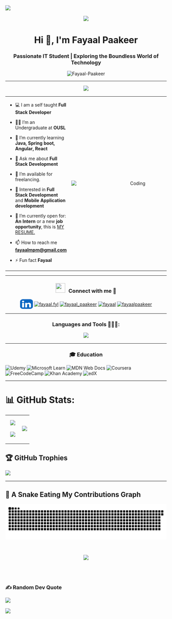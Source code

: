 <!--horizontal divider(gradiant)-->
<img src="https://user-images.githubusercontent.com/73097560/115834477-dbab4500-a447-11eb-908a-139a6edaec5c.gif">

<p align="center"  ><img src = "https://github.com/7oSkaaa/7oSkaaa/blob/main/Images/about_me.gif?raw=true" width = 150px></p>

<h1 align="center">Hi 👋, I'm Fayaal Paakeer</h1>
<h3 align="center">Passionate IT Student | Exploring the Boundless World of Technology</h3>
<p align="center"> <img src="https://komarev.com/ghpvc/?username=Fayaal-Paakeer&label=Profile%20views&color=6f0914&style=flat" alt="Fayaal-Paakeer" /> </p>

---

<p align="center">
	<a href="https://github.com/Bouaskaoun">
		<img src="https://readme-typing-svg.herokuapp.com?lines=Software+Engineering+Student;Full+Stack+Developer;Freelancer;Tech%20Enthusiastic;Always%20learning%20new%20things&center=true&width=380&height=45">
	</a>
</p>


<!--About me-->

<table align="center">
<tr border="none">
<td width="60%" align="left">

- 💻 I am a self taught **Full Stack Developer**
  
- 🧑‍🎓 I’m an Undergraduate at **OUSL**

- 🌱 I’m currently learning **Java, Spring boot, Angular, React**

- 💬 Ask me about **Full Stack Development**

- 🤝 I’m available for freelancing.

- 🚩 Interested in **Full Stack Development** and **Mobile Application development**

- 🤔 I’m currently open for: <b>An Intern</b> or a new <b>job opportunity</b>, this is <a href="">MY RESUME.</a>

- 📫 How to reach me **fayaalmpm@gmail.com**

- ⚡ Fun fact **Fayaal**  
  
  
</td>

<td width="60%" align="center">
  
<a target="_blank" align="center">
  <img align="right" alt="Coding" width="400" src="https://cdn.dribbble.com/users/730703/screenshots/6581243/avento.gif">
</a>

</td>
  
</tr>
</table>


---

<!--contact Me-->
<h3 align="center" > <img src="https://media.giphy.com/media/iY8CRBdQXODJSCERIr/giphy.gif" width="30" height="30" style="margin-right: 10px;">Connect with me 🤝 </h3>
<p align="center">
<a href="https://linkedin.com/in/fayaal-paakeer/" target="blank"><img align="center" src="https://github.com/tandpfun/skill-icons/blob/main/icons/LinkedIn.svg" alt="fayaal-paakeer/" height="30" width="40" /></a>
<a href="https://fb.com/fayaal.fyl" target="blank"><img align="center" src="https://raw.githubusercontent.com/rahuldkjain/github-profile-readme-generator/master/src/images/icons/Social/facebook.svg" alt="fayaal.fyl" height="30" width="40" /></a>
<a href="https://instagram.com/fayaal_paakeer" target="blank"><img align="center" src="https://raw.githubusercontent.com/rahuldkjain/github-profile-readme-generator/master/src/images/icons/Social/instagram.svg" alt="fayaal_paakeer" height="30" width="40" /></a>
<a href="https://dribbble.com/fayaal" target="blank"><img align="center" src="https://raw.githubusercontent.com/rahuldkjain/github-profile-readme-generator/master/src/images/icons/Social/dribbble.svg" alt="fayaal" height="30" width="40" /></a>
<a href="https://www.behance.net/fayaalpaakeer" target="blank"><img align="center" src="https://raw.githubusercontent.com/rahuldkjain/github-profile-readme-generator/master/src/images/icons/Social/behance.svg" alt="fayaalpaakeer" height="30" width="40" /></a>
</p>

---

<!--Language Tools -->
<h3 align="center"> Languages and Tools 👨🏻‍💻: </h3>
<p align="center">
  <a href="https://skillicons.dev">
    <img src="https://skillicons.dev/icons?i=git,kubernetes,docker,c,androidstudio,angular,ansible,aws,azure,bootstrap,cs,cpp,css,dart,docker,dotnet,eclipse,express,figma,firebase,flutter,github,graphql,hibernate,idea,html,java,js,jenkins,jquery,laravel,kubernetes,linux,materialui,mysql,mongodb,nextjs,nodejs,npm,postgres,php,postman,redux,react,sass,spring,threejs,ts,visualstudio,vite,vscode,vue,wordpress" />
  </a>
</p>

---
<h3 align="center"> 🎓 Education </h3>
  
![Udemy](https://img.shields.io/badge/Udemy-A435F0?style=for-the-badge&logo=Udemy&logoColor=white)
![Microsoft Learn](https://img.shields.io/badge/Microsoft_Learn-258ffa?style=for-the-badge&logo=microsoft&logoColor=white)
![MDN Web Docs](https://img.shields.io/badge/MDN_Web_Docs-black?style=for-the-badge&logo=mdnwebdocs&logoColor=white)
![Coursera](https://img.shields.io/badge/Coursera-%230056D2.svg?style=for-the-badge&logo=Coursera&logoColor=white)
![FreeCodeCamp](https://img.shields.io/badge/Freecodecamp-%23123.svg?&style=for-the-badge&logo=freecodecamp&logoColor=green)
![Khan Academy](https://img.shields.io/badge/KhanAcademy-%2314BF96.svg?style=for-the-badge&logo=KhanAcademy&logoColor=white)
![edX](https://img.shields.io/badge/edX-%2302262B.svg?style=for-the-badge&logo=edX&logoColor=white)


---

<!--- stats -->
# 📊 GitHub Stats:

<table align="center">
<tr border="none">
<td width="60%" align="center">
  
  ![](https://github-readme-stats.vercel.app/api?username=Fayaal-Paakeer&theme=vue-dark&hide_border=false&include_all_commits=true&count_private=true) 
  <br></br>
 ![](https://github-readme-streak-stats.herokuapp.com/?user=Fayaal-Paakeer&theme=vue-dark&hide_border=false)
</td>

<td width="60%" align="center">
  
![](https://github-readme-stats.vercel.app/api/top-langs/?username=Fayaal-Paakeer&theme=vue-dark&hide_border=false&include_all_commits=true&count_private=true&layout=compact)
  </td>
  
</tr>
</table>


<!--- & Trophy (start) --->
## 🏆 GitHub Trophies
![](https://github-profile-trophy.vercel.app/?username=Fayaal-Paakeer&theme=radical&no-frame=false&no-bg=true&margin-w=4) 


---

## 🐍 A Snake Eating My Contributions Graph
	
<p align = "center">
	<img src = "https://github.com/Fayaal-Paakeer/Fayaal-Paakeer/blob/output/github-contribution-grid-snake.svg?" alt = "Snake Game"/>
</p>
<br/>

<p align = "center">
	<img src="https://i.giphy.com/media/KzJkzjggfGN5Py6nkT/200.webp" width="100">
</p>

<br/>
<br/>

### ✍️ Random Dev Quote
![](https://quotes-github-readme.vercel.app/api?type=horizontal&theme=radical)


<!--horizontal divider(gradiant)-->
<img src="https://user-images.githubusercontent.com/73097560/115834477-dbab4500-a447-11eb-908a-139a6edaec5c.gif">
